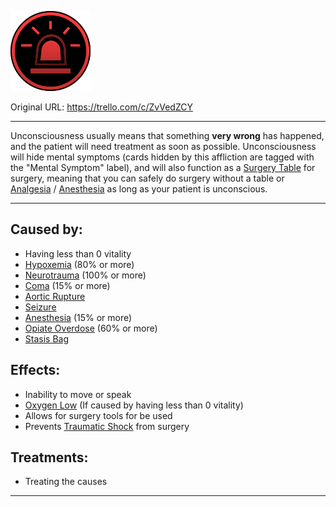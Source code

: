 ![tile019(1).png\|200](./Unconsciousness%20-%20Attachments/6718845db30472d958dd7ac3.png)

Original URL: https://trello.com/c/ZvVedZCY

---

Unconsciousness usually means that something **very wrong** has happened, and the patient will need treatment as soon as possible. Unconsciousness will hide mental symptoms (cards hidden by this affliction are tagged with the "Mental Symptom" label), and will also function as a [Surgery Table](../Items/Surgery%20Table.md) for surgery, meaning that you can safely do surgery without a table or [Analgesia](../Torso/Analgesia.md) / [Anesthesia](../Torso/Anesthesia.md)  as long as your patient is unconscious.

---

## Caused by:

- Having less than 0 vitality
- [Hypoxemia](../Blood/Hypoxemia.md) (80% or more)
- [Neurotrauma](Neurotrauma.md) (100% or more)
- [Coma](Coma.md) (15% or more)
- [Aortic Rupture](../Torso/Aortic%20Rupture.md)
- [Seizure](Seizure.md)
- [Anesthesia](../Torso/Anesthesia.md) (15% or more)
- [Opiate Overdose](Opiate%20Overdose.md)  (60% or more)
- [Stasis Bag](../Items/Stasis%20Bag.md)

## Effects:

- Inability to move or speak
- [Oxygen Low](../Lungs/Oxygen%20Low.md) (If caused by having less than 0 vitality)
- Allows for surgery tools for be used
- Prevents [Traumatic Shock](../Surgery/Traumatic%20Shock.md) from surgery

## Treatments:

- Treating the causes

---


